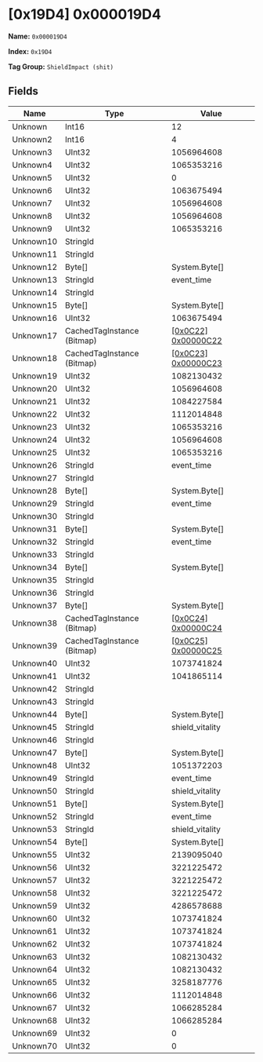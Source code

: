 # [0x19D4] 0x000019D4

**Name:** ```0x000019D4```

**Index:** ```0x19D4```

**Tag Group:** ```ShieldImpact (shit)```

## Fields

Name	| Type	| Value
---	|---	|---	|
Unknown	|Int16	|12
Unknown2	|Int16	|4
Unknown3	|UInt32	|1056964608
Unknown4	|UInt32	|1065353216
Unknown5	|UInt32	|0
Unknown6	|UInt32	|1063675494
Unknown7	|UInt32	|1056964608
Unknown8	|UInt32	|1056964608
Unknown9	|UInt32	|1065353216
Unknown10	|StringId	|
Unknown11	|StringId	|
Unknown12	|Byte[]	|System.Byte[]
Unknown13	|StringId	|event_time
Unknown14	|StringId	|
Unknown15	|Byte[]	|System.Byte[]
Unknown16	|UInt32	|1063675494
Unknown17	|CachedTagInstance (Bitmap)	|[[0x0C22] 0x00000C22](../Bitmap/0C22.md)
Unknown18	|CachedTagInstance (Bitmap)	|[[0x0C23] 0x00000C23](../Bitmap/0C23.md)
Unknown19	|UInt32	|1082130432
Unknown20	|UInt32	|1056964608
Unknown21	|UInt32	|1084227584
Unknown22	|UInt32	|1112014848
Unknown23	|UInt32	|1065353216
Unknown24	|UInt32	|1056964608
Unknown25	|UInt32	|1065353216
Unknown26	|StringId	|event_time
Unknown27	|StringId	|
Unknown28	|Byte[]	|System.Byte[]
Unknown29	|StringId	|event_time
Unknown30	|StringId	|
Unknown31	|Byte[]	|System.Byte[]
Unknown32	|StringId	|event_time
Unknown33	|StringId	|
Unknown34	|Byte[]	|System.Byte[]
Unknown35	|StringId	|
Unknown36	|StringId	|
Unknown37	|Byte[]	|System.Byte[]
Unknown38	|CachedTagInstance (Bitmap)	|[[0x0C24] 0x00000C24](../Bitmap/0C24.md)
Unknown39	|CachedTagInstance (Bitmap)	|[[0x0C25] 0x00000C25](../Bitmap/0C25.md)
Unknown40	|UInt32	|1073741824
Unknown41	|UInt32	|1041865114
Unknown42	|StringId	|
Unknown43	|StringId	|
Unknown44	|Byte[]	|System.Byte[]
Unknown45	|StringId	|shield_vitality
Unknown46	|StringId	|
Unknown47	|Byte[]	|System.Byte[]
Unknown48	|UInt32	|1051372203
Unknown49	|StringId	|event_time
Unknown50	|StringId	|shield_vitality
Unknown51	|Byte[]	|System.Byte[]
Unknown52	|StringId	|event_time
Unknown53	|StringId	|shield_vitality
Unknown54	|Byte[]	|System.Byte[]
Unknown55	|UInt32	|2139095040
Unknown56	|UInt32	|3221225472
Unknown57	|UInt32	|3221225472
Unknown58	|UInt32	|3221225472
Unknown59	|UInt32	|4286578688
Unknown60	|UInt32	|1073741824
Unknown61	|UInt32	|1073741824
Unknown62	|UInt32	|1073741824
Unknown63	|UInt32	|1082130432
Unknown64	|UInt32	|1082130432
Unknown65	|UInt32	|3258187776
Unknown66	|UInt32	|1112014848
Unknown67	|UInt32	|1066285284
Unknown68	|UInt32	|1066285284
Unknown69	|UInt32	|0
Unknown70	|UInt32	|0


